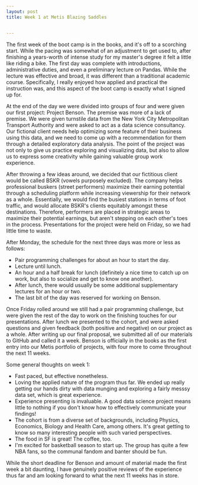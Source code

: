 ---layout: posttitle: Week 1 at Metis Blazing Saddles---The first week of the boot camp is in the books, and it's off to a scorching start. While the pacing was somewhat of an adjustment to get used to, after finishing a years-worth of intense study for my master's degree it felt a little like riding a bike. The first day was complete with introductions, administrative duties, and even a preliminary lecture on Pandas. While the lecture was effective and broad, it was different than a traditional academic course. Specifically, I really enjoyed how applied and practical the instruction was, and this aspect of the boot camp is exactly what I signed up for.At the end of the day we were divided into groups of four and were given our first project: Project Benson. The premise was more of a lack of premise. We were given turnstile data from the New York City Metropolitan Transport Authority and were asked to act as a data science consultancy. Our fictional client needs help optimizing some feature of their business using this data, and we need to come up with a recommendation for them through a detailed exploratory data analysis. The point of the project was not only to give us practice exploring and visualizing data, but also to allow us to express some creativity while gaining valuable group work experience.After throwing a few ideas around, we decided that our fictitious client would be called BSKR (vowels purposely excluded). The company helps professional buskers (street performers) maximize their earning potential through a scheduling platform while increasing viewership for their network as a whole. Essentially, we would find the busiest stations in terms of foot traffic, and would allocate BSKR's clients equitably amongst these destinations. Therefore, performers are placed in strategic areas to maximize their potential earnings, but aren't stepping on each other's toes in the process. Presentations for the project were held on Friday, so we had little time to waste.After Monday, the schedule for the next three days was more or less as follows:* Pair programming challenges for about an hour to start the day.* Lecture until lunch.* An hour and a half break for lunch (definitely a nice time to catch up on work, but also to socialize and get to know one another).* After lunch, there would usually be some additional supplementary lectures for an hour or two.* The last bit of the day was reserved for working on Benson.Once Friday rolled around we still had a pair programming challenge, but were given the rest of the day to work on the finishing touches for our presentations. After lunch we presented to the cohort, and were asked questions and given feedback (both positive and negative) on our project as a whole. After writing up our final proposal, we submitted all of our materials to GitHub and called it a week. Benson is officially in the books as the first entry into our Metis portfolio of projects, with four more to come throughout the next 11 weeks.Some general thoughts on week 1:* Fast paced, but effective nonetheless.* Loving the applied nature of the program thus far. We ended up really getting our hands dirty with data munging and exploring a fairly messsy data set, which is great experience.* Experience presenting is invaluable. A good data science project means little to nothing if you don't know how to effectively communicate your findings!* The cohort is from a diverse set of backgrounds, including Physics, Economics, Biology and Health Care, among others. It's great getting to know so many interesting people with such varied perspectives.* The food in SF is great! The coffee, too.* I'm excited for basketball season to start up. The group has quite a few NBA fans, so the communal fandom and banter should be fun.While the short deadline for Benson and amount of material made the first week a bit daunting, I have genuinely positive reviews of the experience thus far and am looking forward to what the next 11 weeks has in store.